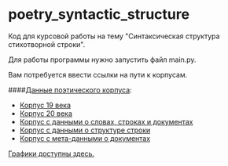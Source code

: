# poetry_syntactic_structure
Код для курсовой работы на тему "Синтаксическая структура стихотворной строки".

Для работы программы нужно запустить файл main.py.

Вам потребуется ввести ссылки на пути к корпусам.

####[Данные поэтического корпуса](https://drive.google.com/drive/folders/1tznmkuGFCs1wbS3Ok_E90UFYMYmxhyVP?usp=sharing): 
* [Корпус 19 века](https://drive.google.com/file/d/11nQ_6IUbuqs_YmvsVaQYMz7CjSLaQ2UL/view?usp=sharing)
* [Корпус 20 века](https://drive.google.com/file/d/16XuBbf5EYi2ZGvmBYkdvGA1bt31Hzt1C/view?usp=sharing)
* [Корпус с данными о словах, строках и документах](https://drive.google.com/file/d/10gii5EeoiOb8R2FxbJv2NSdXo1PW-QcY/view?usp=sharing)
* [Корпус с данными о структуре строки](https://drive.google.com/file/d/1ggIstVl8k5GXRMdkRan_bOws1h4027sy/view?usp=sharing)
* [Корпус с мета-данными о документах](https://drive.google.com/file/d/1C09mJwrX1-qOjXwtQ7w7pEJLj4McME7l/view?usp=sharing)

[Графики доступны здесь.](https://drive.google.com/drive/folders/142MzqXSVC5fUZ3NMlqyLvCZ7C0zolqcX?usp=sharing)
